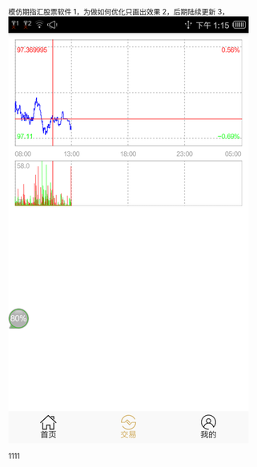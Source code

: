 ﻿模仿期指汇股票软件
1，为做如何优化只画出效果
2，后期陆续更新
3，
![Image text](https://raw.githubusercontent.com/duanyanyun/android-stock/master/device20170612131532.png)

1111